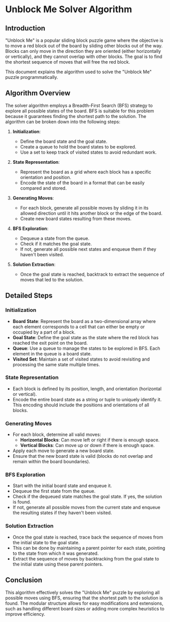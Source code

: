 # Unblock Me Solver Algorithm

## Introduction

"Unblock Me" is a popular sliding block puzzle game where the objective is to move a red block out of the board by sliding other blocks out of the way. Blocks can only move in the direction they are oriented (either horizontally or vertically), and they cannot overlap with other blocks. The goal is to find the shortest sequence of moves that will free the red block.

This document explains the algorithm used to solve the "Unblock Me" puzzle programmatically.

## Algorithm Overview

The solver algorithm employs a Breadth-First Search (BFS) strategy to explore all possible states of the board. BFS is suitable for this problem because it guarantees finding the shortest path to the solution. The algorithm can be broken down into the following steps:

1. **Initialization**: 
   - Define the board state and the goal state.
   - Create a queue to hold the board states to be explored.
   - Use a set to keep track of visited states to avoid redundant work.

2. **State Representation**:
   - Represent the board as a grid where each block has a specific orientation and position.
   - Encode the state of the board in a format that can be easily compared and stored.

3. **Generating Moves**:
   - For each block, generate all possible moves by sliding it in its allowed direction until it hits another block or the edge of the board.
   - Create new board states resulting from these moves.

4. **BFS Exploration**:
   - Dequeue a state from the queue.
   - Check if it matches the goal state.
   - If not, generate all possible next states and enqueue them if they haven't been visited.

5. **Solution Extraction**:
   - Once the goal state is reached, backtrack to extract the sequence of moves that led to the solution.

## Detailed Steps

### Initialization

- **Board State**: Represent the board as a two-dimensional array where each element corresponds to a cell that can either be empty or occupied by a part of a block.
- **Goal State**: Define the goal state as the state where the red block has reached the exit point on the board.
- **Queue**: Use a queue to manage the states to be explored in BFS. Each element in the queue is a board state.
- **Visited Set**: Maintain a set of visited states to avoid revisiting and processing the same state multiple times.

### State Representation

- Each block is defined by its position, length, and orientation (horizontal or vertical).
- Encode the entire board state as a string or tuple to uniquely identify it. This encoding should include the positions and orientations of all blocks.

### Generating Moves

- For each block, determine all valid moves:
  - **Horizontal Blocks**: Can move left or right if there is enough space.
  - **Vertical Blocks**: Can move up or down if there is enough space.
- Apply each move to generate a new board state.
- Ensure that the new board state is valid (blocks do not overlap and remain within the board boundaries).

### BFS Exploration

- Start with the initial board state and enqueue it.
- Dequeue the first state from the queue.
- Check if the dequeued state matches the goal state. If yes, the solution is found.
- If not, generate all possible moves from the current state and enqueue the resulting states if they haven't been visited.

### Solution Extraction

- Once the goal state is reached, trace back the sequence of moves from the initial state to the goal state.
- This can be done by maintaining a parent pointer for each state, pointing to the state from which it was generated.
- Extract the sequence of moves by backtracking from the goal state to the initial state using these parent pointers.

## Conclusion

This algorithm effectively solves the "Unblock Me" puzzle by exploring all possible moves using BFS, ensuring that the shortest path to the solution is found. The modular structure allows for easy modifications and extensions, such as handling different board sizes or adding more complex heuristics to improve efficiency.
